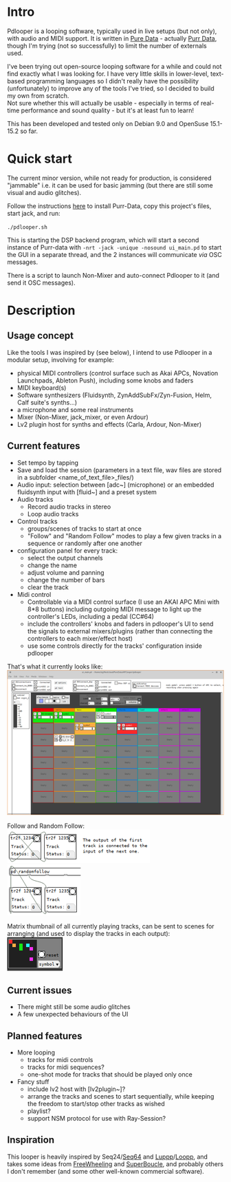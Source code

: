 # Intro

Pdlooper is a looping software, typically used in live setups (but not only), with audio and MIDI support. It is written in [Pure Data](https://puredata.info/) - actually [Purr Data](https://github.com/agraef/purr-data), though I'm trying (not so successfully) to limit the number of externals used.   

I've been trying out open-source looping software for a while and could not find exactly what I was looking for. I have very little skills in lower-level, text-based programming languages so I didn't really have the possibility (unfortunately) to improve any of the tools I've tried, so I decided to build my own from scratch.  
Not sure whether this will actually be usable - especially in terms of real-time performance and sound quality - but it's at least fun to learn!

This has been developed and tested only on Debian 9.0 and OpenSuse 15.1-15.2 so far.

# Quick start
The current minor version, while not ready for production, is considered "jammable" i.e. it can be used for basic jamming (but there are still some visual and audio glitches).

Follow the instructions [here](https://github.com/agraef/purr-data) to install Purr-Data, copy this project's files, start jack, and run:

`./pdlooper.sh`

This is starting the DSP backend program, which will start a second instance of Purr-data with `-nrt -jack -unique -nosound ui_main.pd` to start the GUI in a separate thread, and the 2 instances will communicate *via* OSC messages.

There is a script to launch Non-Mixer and auto-connect Pdlooper to it (and send it OSC messages).

# Description
## Usage concept
Like the tools I was inspired by (see below), I intend to use Pdlooper in a modular setup, involving for example:
- physical MIDI controllers (control surface such as Akai APCs, Novation Launchpads, Ableton Push), including some knobs and faders
- MIDI keyboard(s)
- Software synthesizers (Fluidsynth, ZynAddSubFx/Zyn-Fusion, Helm, Calf suite's synths...) 
- a microphone and some real instruments
- Mixer (Non-Mixer, jack_mixer, or even Ardour)
- Lv2 plugin host for synths and effects (Carla, Ardour, Non-Mixer)

## Current features
- Set tempo by tapping
- Save and load the session (parameters in a text file, wav files are stored in a subfolder <name_of_text_file>\_files/)
- Audio input: selection between [adc~] (microphone) or an embedded fluidsynth input with [fluid~] and a preset system
- Audio tracks
  - Record audio tracks in stereo
  - Loop audio tracks
- Control tracks
  - groups/scenes of tracks to start at once
  - "Follow" and "Random Follow" modes to play a few given tracks in a sequence or randomly after one another
- configuration panel for every track:
  - select the output channels
  - change the name
  - adjust volume and panning
  - change the number of bars
  - clear the track
- Midi control
  - Controllable via a MIDI control surface (I use an AKAI APC Mini with 8\*8 buttons) including outgoing MIDI message to light up the controller's LEDs, including a pedal (CC#64)
  - include the controllers' knobs and faders in pdlooper's UI to send the signals to external mixers/plugins (rather than connecting the controllers to each mixer/effect host)
  - use some controls directly for the tracks' configuration inside pdlooper

That's what it currently looks like:
![](screenshots/latest.png)

Follow and Random Follow:
![](screenshots/track_follow.png) ![](screenshots/randomfollow.png)

Matrix thumbnail of all currently playing tracks, can be sent to scenes for arranging (and used to display the tracks in each output):
![](screenshots/matrix_thumb.png)

## Current issues
- There might still be some audio glitches
- A few unexpected behaviours of the UI

## Planned features
- More looping
  - tracks for midi controls
  - tracks for midi sequences?
  - one-shot mode for tracks that should be played only once
- Fancy stuff
  - include lv2 host with [lv2plugin~]?
  - arrange the tracks and scenes to start sequentially, while keeping the freedom to start/stop other tracks as wished
  - playlist?
  - support NSM protocol for use with Ray-Session?


## Inspiration
This looper is heavily inspired by Seq24/[Seq64](https://github.com/ahlstromcj/sequencer64) and [Luppp](http://openavproductions.com/luppp/)/[Loopp](https://git.netzspielplatz.de/soundship/loopp), and takes some ideas from [FreeWheeling](https://github.com/free-wheeling/freewheeling) and [SuperBoucle](https://github.com/Vampouille/superboucle), and probably others I don't remember (and some other well-known commercial software).
